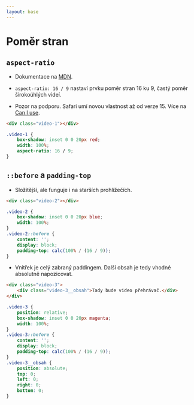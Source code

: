 ```yaml
---
layout: base
---
```


# Poměr stran

## `aspect-ratio`

- Dokumentace na [MDN](https://developer.mozilla.org/en-US/docs/Web/CSS/aspect-ratio).

- `aspect-ratio: 16 / 9` nastaví prvku poměr stran 16 ku 9, častý poměr širokoúhlých videí.

- Pozor na podporu. Safari umí novou vlastnost až od verze 15. Více na [Can I use](https://caniuse.com/mdn-css_properties_aspect-ratio).

```html
<div class="video-1"></div>
```

```css
.video-1 {
	box-shadow: inset 0 0 20px red;
	width: 100%;
	aspect-ratio: 16 / 9;
}
```

## `::before` a `padding-top`

- Složitější, ale funguje i na starších prohlížečích.

```html
<div class="video-2"></div>
```

```css
.video-2 {
	box-shadow: inset 0 0 20px blue;
	width: 100%;
}
.video-2::before {
	content: '';
	display: block;
	padding-top: calc(100% / (16 / 9));
}
```

- Vnitřek je celý zabraný paddingem. Další obsah je tedy vhodné absolutně napozicovat.

```html
<div class="video-3">
	<div class="video-3__obsah">Tady bude video přehrávač.</div>
</div>
```

```css
.video-3 {
	position: relative;
	box-shadow: inset 0 0 20px magenta;
	width: 100%;
}
.video-3::before {
	content: '';
	display: block;
	padding-top: calc(100% / (16 / 9));
}
.video-3__obsah {
	position: absolute;
	top: 0;
	left: 0;
	right: 0;
	bottom: 0;
}
```
